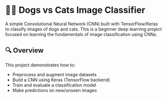 # 🐶🐱 Dogs vs Cats Image Classifier

A simple Convolutional Neural Network (CNN) built with TensorFlow/Keras to classify images of dogs and cats. This is a beginner deep learning project focused on learning the fundamentals of image classification using CNNs.

## 🔍 Overview

This project demonstrates how to:
- Preprocess and augment image datasets
- Build a CNN using Keras (TensorFlow backend)
- Train and evaluate a classification model
- Make predictions on new/unseen images
